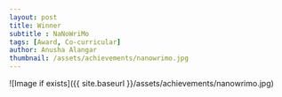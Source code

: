 ```yaml
---
layout: post
title: Winner
subtitle : NaNoWriMo
tags: [Award, Co-curricular]
author: Anusha Alangar
thumbnail: /assets/achievements/nanowrimo.jpg
---
```


![Image if exists]({{ site.baseurl }}/assets/achievements/nanowrimo.jpg)